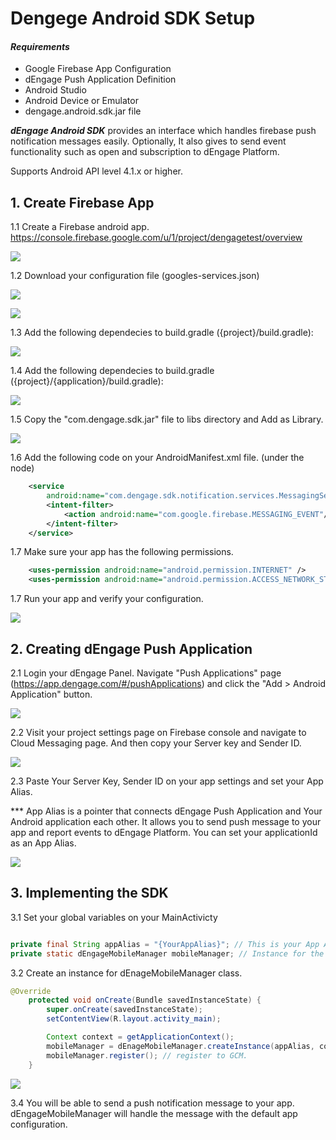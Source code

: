 # Dengege Android SDK Setup

#### *Requirements*

* Google Firebase App Configuration
* dEngage Push Application Definition
* Android Studio
* Android Device or Emulator
* dengage.android.sdk.jar file

***dEngage Android SDK*** provides an interface which handles firebase push notification messages easily. Optionally, It also gives to send event functionality such as open and subscription to dEngage Platform.

Supports Android API level 4.1.x or higher.

## 1. Create Firebase App

1.1 Create a Firebase android app. https://console.firebase.google.com/u/1/project/dengagetest/overview

![](./images/step_1_1.png)

1.2 Download your configuration file (googles-services.json)

![](./images/step_1_2_a_.png)

![](./images/step_1_2_b_.png)

1.3 Add the following dependecies to build.gradle  ({project}/build.gradle):

![](./images/step_1_3.png)

1.4 Add the following dependecies to build.gradle  ({project}/{application}/build.gradle):

![](./images/step_1_4.png)

1.5 Copy the "com.dengage.sdk.jar" file to libs directory and Add as Library.

![](./images/step_1_5.png) 

1.6 Add the following code on your AndroidManifest.xml file. (under the <application> node)

```xml
    <service
        android:name="com.dengage.sdk.notification.services.MessagingService">
        <intent-filter>
            <action android:name="com.google.firebase.MESSAGING_EVENT"/>
        </intent-filter>
    </service>
```

1.7 Make sure your app has the following permissions.

```xml
    <uses-permission android:name="android.permission.INTERNET" />
    <uses-permission android:name="android.permission.ACCESS_NETWORK_STATE" />
```

1.7 Run your app and verify your configuration.

![](./images/step_1_7.png) 

## 2. Creating dEngage Push Application

2.1 Login your dEngage Panel. Navigate "Push Applications" page (https://app.dengage.com/#/pushApplications) and click the "Add > Android Application" button.

![](./images/step_2_1.png)

2.2 Visit your project settings page on Firebase console and navigate to Cloud Messaging page. And then copy your Server key and Sender ID.

![](./images/step_2_2.png)

2.3 Paste Your Server Key, Sender ID on your app settings and set your App Alias.
 
*** App Alias is a pointer that connects dEngage Push Application and Your Android application each other. It allows you to send push message to your app and report events to dEngage Platform. You can set your applicationId as an App Alias.

![](./images/step_2_3.png)


## 3. Implementing the SDK

3.1 Set your global variables on your MainActivicty

```java

private final String appAlias = "{YourAppAlias}"; // This is your App Alias which you set on dEngage Push Application settings page.
private static dEngageMobileManager mobileManager; // Instance for the dEnage Mobile Manager. So you can access the variable globally.

```

3.2 Create an instance for dEnageMobileManager class.

```java
@Override
    protected void onCreate(Bundle savedInstanceState) {
        super.onCreate(savedInstanceState);
        setContentView(R.layout.activity_main);

        Context context = getApplicationContext();
        mobileManager = dEnageMobileManager.createInstance(appAlias, context);
        mobileManager.register(); // register to GCM.
    }
```

![](./images/step_3_1.png)


3.4 You will be able to send a push notification message to your app. dEngageMobileManager will handle the message with the default app configuration.



